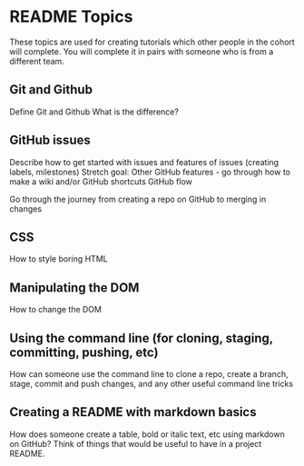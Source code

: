 # README Topics

These topics are used for creating tutorials which other people in the cohort will complete. You will complete it in pairs with someone who is from a different team.

## Git and Github

Define Git and Github
What is the difference?

## GitHub issues

Describe how to get started with issues and features of issues (creating labels, milestones)
Stretch goal: Other GitHub features - go through how to make a wiki and/or GitHub shortcuts
GitHub flow

Go through the journey from creating a repo on GitHub to merging in changes

## CSS

How to style boring HTML

## Manipulating the DOM

How to change the DOM

## Using the command line (for cloning, staging, committing, pushing, etc)

How can someone use the command line to clone a repo, create a branch, stage, commit and push changes, and any other useful command line tricks

## Creating a README with markdown basics

How does someone create a table, bold or italic text, etc using markdown on GitHub? Think of things that would be useful to have in a project README.
